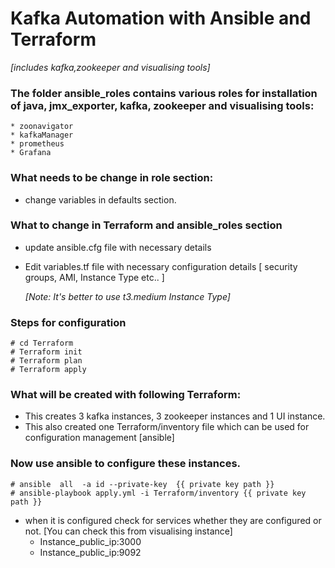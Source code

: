 # Kafka Automation with Ansible and Terraform
*[includes kafka,zookeeper and visualising tools]*

### The folder ansible_roles contains various roles for installation of java, jmx_exporter, kafka, zookeeper and visualising tools: 
    * zoonavigator
    * kafkaManager
    * prometheus
    * Grafana

### What needs to be change in role section: 
  * change variables in defaults section. 
  
### What to change in Terraform and ansible_roles section 
  * update ansible.cfg file with necessary details 
  * Edit variables.tf file with necessary configuration details [ security groups, AMI, Instance Type etc.. ]

    *[Note: It's better to use t3.medium Instance Type]*

### Steps for configuration 
```
# cd Terraform 
# Terraform init
# Terraform plan 
# Terraform apply
```

### What will be created with following Terraform: 
  * This creates 3 kafka instances, 3 zookeeper instances and 1 UI instance.
  * This also created one Terraform/inventory file which can be used for configuration management [ansible] 


### Now use ansible to configure these instances.
```
# ansible  all  -a id --private-key  {{ private key path }}
# ansible-playbook apply.yml -i Terraform/inventory {{ private key path }}
```

* when it is configured check for services whether they are configured or not. [You can check this from visualising instance]
    * Instance_public_ip:3000
    * Instance_public_ip:9092
